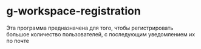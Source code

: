 # g-workspace-registration
Эта программа предназначена для того, чтобы регистрировать большое количество пользователей, с последующим уведомлением их по почте
